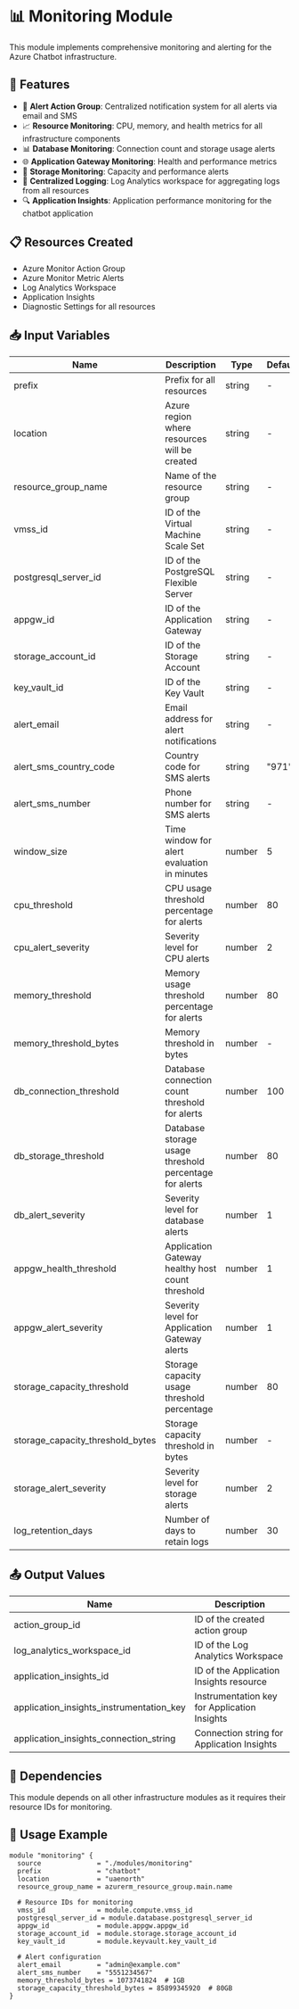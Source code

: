 # 📊 Monitoring Module

This module implements comprehensive monitoring and alerting for the Azure Chatbot infrastructure.

## 🚀 Features

- 🔔 **Alert Action Group**: Centralized notification system for all alerts via email and SMS
- 📈 **Resource Monitoring**: CPU, memory, and health metrics for all infrastructure components
- 📊 **Database Monitoring**: Connection count and storage usage alerts
- 🌐 **Application Gateway Monitoring**: Health and performance metrics
- 💾 **Storage Monitoring**: Capacity and performance alerts
- 📝 **Centralized Logging**: Log Analytics workspace for aggregating logs from all resources
- 🔍 **Application Insights**: Application performance monitoring for the chatbot application

## 📋 Resources Created

- Azure Monitor Action Group
- Azure Monitor Metric Alerts
- Log Analytics Workspace
- Application Insights
- Diagnostic Settings for all resources

## 📥 Input Variables

| Name | Description | Type | Default |
|------|-------------|------|---------|
| prefix | Prefix for all resources | string | - |
| location | Azure region where resources will be created | string | - |
| resource_group_name | Name of the resource group | string | - |
| vmss_id | ID of the Virtual Machine Scale Set | string | - |
| postgresql_server_id | ID of the PostgreSQL Flexible Server | string | - |
| appgw_id | ID of the Application Gateway | string | - |
| storage_account_id | ID of the Storage Account | string | - |
| key_vault_id | ID of the Key Vault | string | - |
| alert_email | Email address for alert notifications | string | - |
| alert_sms_country_code | Country code for SMS alerts | string | "971" |
| alert_sms_number | Phone number for SMS alerts | string | - |
| window_size | Time window for alert evaluation in minutes | number | 5 |
| cpu_threshold | CPU usage threshold percentage for alerts | number | 80 |
| cpu_alert_severity | Severity level for CPU alerts | number | 2 |
| memory_threshold | Memory usage threshold percentage for alerts | number | 80 |
| memory_threshold_bytes | Memory threshold in bytes | number | - |
| db_connection_threshold | Database connection count threshold for alerts | number | 100 |
| db_storage_threshold | Database storage usage threshold percentage for alerts | number | 80 |
| db_alert_severity | Severity level for database alerts | number | 1 |
| appgw_health_threshold | Application Gateway healthy host count threshold | number | 1 |
| appgw_alert_severity | Severity level for Application Gateway alerts | number | 1 |
| storage_capacity_threshold | Storage capacity usage threshold percentage | number | 80 |
| storage_capacity_threshold_bytes | Storage capacity threshold in bytes | number | - |
| storage_alert_severity | Severity level for storage alerts | number | 2 |
| log_retention_days | Number of days to retain logs | number | 30 |

## 📤 Output Values

| Name | Description |
|------|-------------|
| action_group_id | ID of the created action group |
| log_analytics_workspace_id | ID of the Log Analytics Workspace |
| application_insights_id | ID of the Application Insights resource |
| application_insights_instrumentation_key | Instrumentation key for Application Insights |
| application_insights_connection_string | Connection string for Application Insights |

## 🔄 Dependencies

This module depends on all other infrastructure modules as it requires their resource IDs for monitoring.

## 📝 Usage Example

```hcl
module "monitoring" {
  source              = "./modules/monitoring"
  prefix              = "chatbot"
  location            = "uaenorth"
  resource_group_name = azurerm_resource_group.main.name
  
  # Resource IDs for monitoring
  vmss_id             = module.compute.vmss_id
  postgresql_server_id = module.database.postgresql_server_id
  appgw_id            = module.appgw.appgw_id
  storage_account_id  = module.storage.storage_account_id
  key_vault_id        = module.keyvault.key_vault_id
  
  # Alert configuration
  alert_email         = "admin@example.com"
  alert_sms_number    = "5551234567"
  memory_threshold_bytes = 1073741824  # 1GB
  storage_capacity_threshold_bytes = 85899345920  # 80GB
}
```

